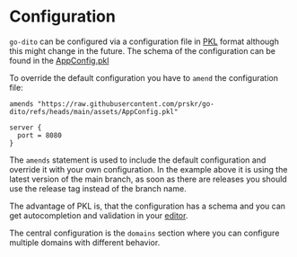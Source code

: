 # Configuration

`go-dito` can be configured via a configuration file in [PKL](https://pkl-lang.org/) format although this might change in the future.
The schema of the configuration can be found in the [AppConfig.pkl](assets/AppConfig.pkl)

To override the default configuration you have to `amend` the configuration file:

```pkl
amends "https://raw.githubusercontent.com/prskr/go-dito/refs/heads/main/assets/AppConfig.pkl"

server {
  port = 8080
}
```

The `amends` statement is used to include the default configuration and override it with your own configuration.
In the example above it is using the latest version of the main branch, as soon as there are releases you should use the release tag instead of the branch name.

The advantage of PKL is, that the configuration has a schema and you can get autocompletion and validation in your [editor](https://pkl-lang.org/main/current/tools.html).

The central configuration is the `domains` section where you can configure multiple domains with different behavior.
